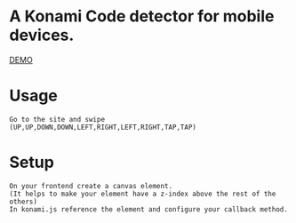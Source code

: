 # A Konami Code detector for mobile devices.


[DEMO](https://jckhxn.github.io/)

# Usage
    Go to the site and swipe (UP,UP,DOWN,DOWN,LEFT,RIGHT,LEFT,RIGHT,TAP,TAP)
# Setup
    On your frontend create a canvas element.
    (It helps to make your element have a z-index above the rest of the others)
    In konami.js reference the element and configure your callback method.
    
